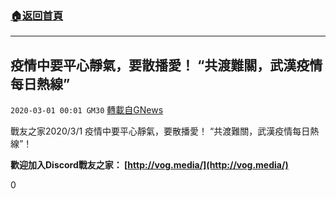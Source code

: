 ###  [:house:返回首頁](https://github.com/ourhimalayas/txt)
---

## 疫情中要平心靜氣，要散播愛！ “共渡難關，武漢疫情每日熱線”
`2020-03-01 00:01 GM30` [轉載自GNews](https://gnews.org/zh-hant/128200/)

戰友之家2020/3/1 疫情中要平心靜氣，要散播愛！ “共渡難關，武漢疫情每日熱線”！



**歡迎加入Discord戰友之家： [http://vog.media/](http://vog.media/)**

0

